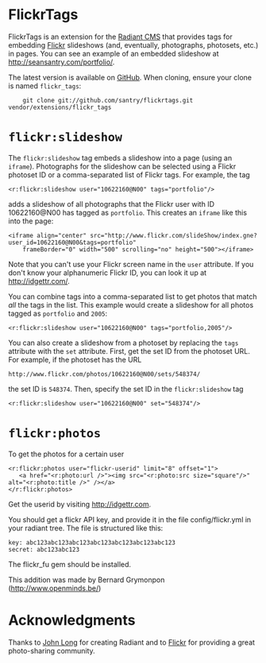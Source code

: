 FlickrTags
==========
FlickrTags is an extension for the [Radiant CMS][1] that provides tags for embedding [Flickr][2] slideshows (and, eventually, photographs, photosets, etc.) in pages. You can see an example of an embedded slideshow at <http://seansantry.com/portfolio/>.

The latest version is available on [GitHub][4]. When cloning, ensure your clone is named `flickr_tags`:

        git clone git://github.com/santry/flickrtags.git vendor/extensions/flickr_tags

	
	
`flickr:slideshow`
==================
The `flickr:slideshow` tag embeds a slideshow into a page (using an `iframe`). Photographs for the slideshow can be selected using a Flickr photoset ID or a comma-separated list of Flickr tags. For example, the tag

	<r:flickr:slideshow user="10622160@N00" tags="portfolio"/>
	
adds a slideshow of all photographs that the Flickr user with ID 10622160@N00 has tagged as `portfolio`. This creates an `iframe` like this into the page:

	<iframe align="center" src="http://www.flickr.com/slideShow/index.gne?user_id=10622160@N00&tags=portfolio" 
    	frameBorder="0" width="500" scrolling="no" height="500"></iframe>

Note that you can't use your Flickr screen name in the `user` attribute. If you don't know your alphanumeric Flickr ID, you can look it up at <http://idgettr.com/>. 

You can combine tags into a comma-separated list to get photos that match _all_ the tags in the list. This example would create a slideshow for all photos tagged as `portfolio` and `2005`:

	<r:flickr:slideshow user="10622160@N00" tags="portfolio,2005"/>
	
You can also create a slideshow from a photoset by replacing the `tags` attribute with the `set` attribute. First, get the set ID from the photoset URL. For example, if the photoset has the URL 

	http://www.flickr.com/photos/10622160@N00/sets/548374/

the set ID is `548374`. Then, specify the set ID in the `flickr:slideshow` tag

	<r:flickr:slideshow user="10622160@N00" set="548374"/>


`flickr:photos`
===============
	
To get the photos for a certain user

    <r:flickr:photos user="flickr-userid" limit="8" offset="1">
	   <a href="<r:photo:url />"><img src="<r:photo:src size="square"/>" alt="<r:photo:title />" /></a>
	</r:flickr:photos>

Get the userid by visiting http://idgettr.com.
	
You should get a flickr API key, and provide it in the file config/flickr.yml in your radiant tree.
The file is structured like this:

    key: abc123abc123abc123abc123abc123abc123abc123
	secret: abc123abc123
	
The flickr_fu gem should be installed. 

This addition was made by Bernard Grymonpon (http://www.openminds.be/)
	
Acknowledgments
===============
Thanks to [John Long][3] for creating Radiant and to [Flickr][2] for providing a great photo-sharing community.


[1]: http://radiantcms.org
[2]: http://flickr.com
[3]: http://wiseheartdesign.com/
[4]: http://github.com/santry/flickrtags/
